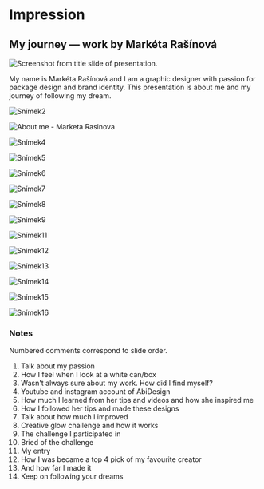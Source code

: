 # Impression

## My journey — work by Markéta Rašínová

![Screenshot from title slide of presentation.](img/Image1.PNG)

My name is Markéta Rašínová and I am a graphic designer with passion for package design and brand identity. This presentation is about me and my journey of following my dream.

![Snímek2](img/Image2.PNG)

![About me - Marketa Rasinova](img/Image3.png)

![Snímek4](img/Image4.PNG)

![Snímek5](img/Image5.PNG)

![Snímek6](img/Image6.PNG)

![Snímek7](img/Image7.PNG)

![Snímek8](img/Image8.PNG)

![Snímek9](img/Image9.PNG)

![Snímek11](img/Image10.PNG)

![Snímek12](img/Image11.PNG)

![Snímek13](img/Image12.PNG)

![Snímek14](img/Image13.PNG)

![Snímek15](img/Image14.PNG)

![Snímek16](img/Image15.PNG)

### Notes

Numbered comments correspond to slide order.

1. Talk about my passion
2. How I feel when I look at a white can/box
3. Wasn't always sure about my work. How did I find myself?
4. Youtube and instagram account of AbiDesign
5. How much I learned from her tips and videos and how she inspired me
6. How I followed her tips and made these designs
7. Talk about how much I improved
8. Creative glow challenge and how it works
9. The challenge I participated in
10. Bried of the challenge
11. My entry
12. How I was became a top 4 pick of my favourite creator
13. And how far I made it
14. Keep on following your dreams

